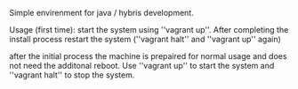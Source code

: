 Simple envirenment for java / hybris development.

Usage (first time):
start the system using ''vagrant up''. After completing the install process restart the system (''vagrant halt'' and ''vagrant up'' again)

after the initial process the machine is prepaired for normal usage and does not need the additonal reboot. Use ''vagrant up'' to start the system and ''vagrant halt'' to stop the system.
